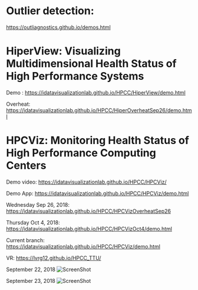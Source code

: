 # Outlier detection:
https://outliagnostics.github.io/demos.html 


# HiperView: Visualizing Multidimensional Health Status of High Performance Systems
Demo :  https://idatavisualizationlab.github.io/HPCC/HiperView/demo.html

Overheat: https://idatavisualizationlab.github.io/HPCC/HiperOverheatSep26/demo.html


# HPCViz: Monitoring Health Status of High Performance Computing Centers
Demo video:  https://idatavisualizationlab.github.io/HPCC/HPCViz/

Demo App:  https://idatavisualizationlab.github.io/HPCC/HPCViz/demo.html

Wednesday Sep 26, 2018: https://idatavisualizationlab.github.io/HPCC/HPCVizOverheatSep26

Thursday Oct 4, 2018: https://idatavisualizationlab.github.io/HPCC/HPCVizOct4/demo.html

Current branch:  https://idatavisualizationlab.github.io/HPCC/HPCViz/demo.html

VR: https://lvrg12.github.io/HPCC_TTU/

September 22, 2018
![ScreenShot](https://github.com/iDataVisualizationLab/HPCC/blob/master/HPCViz/Images_cases/suddenIncrease_Sep22.png)

September 23, 2018
![ScreenShot](https://github.com/iDataVisualizationLab/HPCC/blob/master/HPCViz/Images_cases/sudden_Sep23_1.png)
